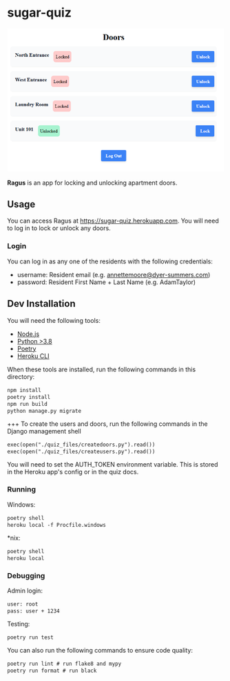# sugar-quiz

<p align="center">
<img src="./ragus.PNG" />
</p>

**Ragus** is an app for locking and unlocking apartment doors.

## Usage

You can access Ragus at https://sugar-quiz.herokuapp.com. You will need to log in to lock or unlock any doors.

### Login

You can log in as any one of the residents with the following credentials:

- username: Resident email (e.g. annettemoore@dyer-summers.com)
- password: Resident First Name + Last Name (e.g. AdamTaylor)

## Dev Installation

You will need the following tools:

- [Node.js](https://nodejs.org/en/)
- [Python >3.8](https://www.python.org/)
- [Poetry](https://python-poetry.org/)
- [Heroku CLI](https://devcenter.heroku.com/articles/heroku-cli)

When these tools are installed, run the following commands in this directory:

```
npm install
poetry install
npm run build
python manage.py migrate
```

+++
To create the users and doors, run the following commands in the Django management shell

```
exec(open("./quiz_files/createdoors.py").read())
exec(open("./quiz_files/createusers.py").read())
```

You will need to set the AUTH_TOKEN environment variable. This is stored in the Heroku app's config or in the quiz docs.

### Running

Windows:

```
poetry shell
heroku local -f Procfile.windows
```

\*nix:

```
poetry shell
heroku local
```

### Debugging

Admin login:

```
user: root
pass: user + 1234
```

Testing:

```
poetry run test
```

You can also run the following commands to ensure code quality:

```
poetry run lint # run flake8 and mypy
poetry run format # run black
```
